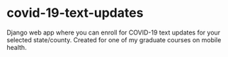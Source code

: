 # covid-19-text-updates
 Django web app where you can enroll for COVID-19 text updates for your selected state/county. Created for one of my graduate courses on mobile health.
